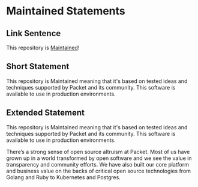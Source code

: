 # Maintained Statements

## Link Sentence
This repository is [Maintained](https://github.com/packethost/standards/blob/master/maintained-statement.md)!

## Short Statement
This repository is Maintained meaning that it's based on tested ideas and techniques supported by Packet and its community. This software is available to use in production environments.

## Extended Statement
This repository is Maintained meaning that it's based on tested ideas and techniques supported by Packet and its community. This software is available to use in production environments.

There’s a strong sense of open source altruism at Packet. Most of us have grown up in a world transformed by open software and we see the value in transparency and community efforts. We have also built our core platform and business value on the backs of critical open source technologies from Golang and Ruby to Kubernetes and Postgres. 

